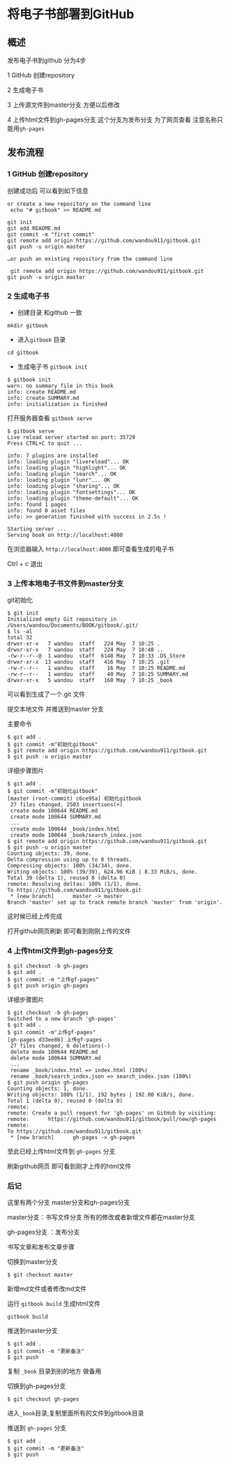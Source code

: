 # 将电子书部署到GitHub


## 概述

发布电子书到github 分为4步

1 GitHub 创建repository

2 生成电子书

3 上传源文件到master分支 方便以后修改

4 上传html文件到gh-pages分支 这个分支为发布分支 为了网页查看 注意名称只能用`gh-pages`


## 发布流程

### 1 GitHub 创建repository

创建成功后 可以看到如下信息

```
or create a new repository on the command line
 echo "# gitbook" >> README.md

git init
git add README.md
git commit -m "first commit"
git remote add origin https://github.com/wandou911/gitbook.git
git push -u origin master
                
…or push an existing repository from the command line

 git remote add origin https://github.com/wandou911/gitbook.git
git push -u origin master
```


### 2 生成电子书

* 创建目录 和github 一致

`mkdir gitbook`

* 进入`gitbook` 目录

`cd gitbook`

*  生成电子书 `gitbook init`

```
$ gitbook init
warn: no summary file in this book 
info: create README.md 
info: create SUMMARY.md 
info: initialization is finished 
```

打开服务器查看 `gitbook serve`

```
$ gitbook serve
Live reload server started on port: 35729
Press CTRL+C to quit ...

info: 7 plugins are installed 
info: loading plugin "livereload"... OK 
info: loading plugin "highlight"... OK 
info: loading plugin "search"... OK 
info: loading plugin "lunr"... OK 
info: loading plugin "sharing"... OK 
info: loading plugin "fontsettings"... OK 
info: loading plugin "theme-default"... OK 
info: found 1 pages 
info: found 0 asset files 
info: >> generation finished with success in 2.5s ! 

Starting server ...
Serving book on http://localhost:4000
```
在浏览器输入 `http://localhost:4000` 即可查看生成的电子书

Ctrl + c 退出 

### 3 上传本地电子书文件到master分支 

git初始化

```
$ git init
Initialized empty Git repository in /Users/wandou/Documents/BOOK/gitbook/.git/
$ ls -al
total 32
drwxr-xr-x   7 wandou  staff   224 May  7 10:25 .
drwxr-xr-x   7 wandou  staff   224 May  7 10:48 ..
-rw-r--r--@  1 wandou  staff  6148 May  7 10:33 .DS_Store
drwxr-xr-x  13 wandou  staff   416 May  7 10:25 .git
-rw-r--r--   1 wandou  staff    16 May  7 10:25 README.md
-rw-r--r--   1 wandou  staff    40 May  7 10:25 SUMMARY.md
drwxr-xr-x   5 wandou  staff   160 May  7 10:25 _book
```
可以看到生成了一个.git 文件

提交本地文件 并推送到master 分支

主要命令

```
$ git add .
$ git commit -m"初始化gitbook"
$ git remote add origin https://github.com/wandou911/gitbook.git
$ git push -u origin master
```

详细步骤图片

```
$ git add .
$ git commit -m"初始化gitbook"
[master (root-commit) c6ce95a] 初始化gitbook
 27 files changed, 2503 insertions(+)
 create mode 100644 README.md
 create mode 100644 SUMMARY.md
 ...
 create mode 100644 _book/index.html
 create mode 100644 _book/search_index.json
$ git remote add origin https://github.com/wandou911/gitbook.git
$ git push -u origin master
Counting objects: 39, done.
Delta compression using up to 8 threads.
Compressing objects: 100% (34/34), done.
Writing objects: 100% (39/39), 624.96 KiB | 8.33 MiB/s, done.
Total 39 (delta 1), reused 0 (delta 0)
remote: Resolving deltas: 100% (1/1), done.
To https://github.com/wandou911/gitbook.git
 * [new branch]      master -> master
Branch 'master' set up to track remote branch 'master' from 'origin'.
```

这时候已经上传完成

打开github网页刷新 即可看到刚刚上传的文件


### 4 上传html文件到gh-pages分支

```
$ git checkout -b gh-pages
$ git add .
$ git commit -m "上传gf-pages"
$ git push origin gh-pages
```

详细步骤图片

```
$ git checkout -b gh-pages
Switched to a new branch 'gh-pages'
$ git add .
$ git commit -m"上传gf-pages"
[gh-pages d33ee86] 上传gf-pages
 27 files changed, 6 deletions(-)
 delete mode 100644 README.md
 delete mode 100644 SUMMARY.md
 ...
 rename _book/index.html => index.html (100%)
 rename _book/search_index.json => search_index.json (100%)
$ git push origin gh-pages
Counting objects: 1, done.
Writing objects: 100% (1/1), 192 bytes | 192.00 KiB/s, done.
Total 1 (delta 0), reused 0 (delta 0)
remote: 
remote: Create a pull request for 'gh-pages' on GitHub by visiting:
remote:      https://github.com/wandou911/gitbook/pull/new/gh-pages
remote: 
To https://github.com/wandou911/gitbook.git
 * [new branch]      gh-pages -> gh-pages
```

至此已经上传html文件到 `gh-pages` 分支

刷新github网页 即可看到刚才上传的html文件

### 后记

这里有两个分支 master分支和gh-pages分支 

master分支：书写文件分支 所有的修改或者新增文件都在master分支 

gh-pages分支 ：发布分支 

书写文章和发布文章步骤

切换到master分支

`$ git checkout master` 

新增md文件或者修改md文件 

运行  `gitbook build` 生成html文件

`gitbook build` 

推送到master分支

```
$ git add .
$ git commit -m "更新备注"
$ git push
```

复制  `_book` 目录到别的地方 做备用

切换到gh-pages分支

`$ git checkout gh-pages`

进入`_book`目录,复制里面所有的文件到gitbook目录

推送到 `gh-pages` 分支

```
$ git add .
$ git commit -m "更新备注"
$ git push
```


